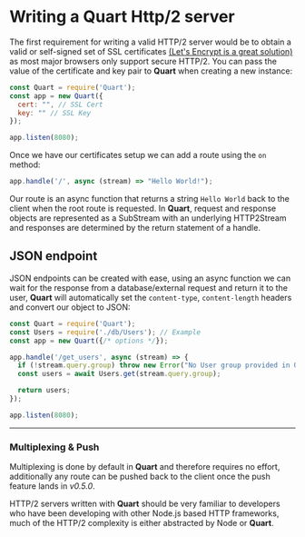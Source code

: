 # Writing a **Quart** Http/2 server
The first requirement for writing a valid HTTP/2 server would be to obtain a valid or self-signed set of SSL certificates [(Let's Encrypt is a great solution)](https://letsencrypt.org/) as most major browsers only support secure HTTP/2. You can pass the value of the certificate and key pair to **Quart** when creating a new instance:
```javascript
const Quart = require('Quart');
const app = new Quart({
  cert: "", // SSL Cert
  key: "" // SSL Key
});

app.listen(8080);
```
Once we have our certificates setup we can add a route using the `on` method:
```javascript
app.handle('/', async (stream) => "Hello World!");
```
Our route is an async function that returns a string `Hello World` back to the client when the root route is requested. In **Quart**, request and response objects are represented as a SubStream with an underlying HTTP2Stream and responses are determined by the return statement of a handle.

## JSON endpoint
JSON endpoints can be created with ease, using an async function we can wait for the response from a database/external request and return it to the user, **Quart** will automatically set the `content-type`, `content-length` headers and convert our object to JSON:
```javascript
const Quart = require('Quart');
const Users = require('./db/Users'); // Example
const app = new Quart({/* options */});

app.handle('/get_users', async (stream) => {
  if (!stream.query.group) throw new Error("No User group provided in Query");
  const users = await Users.get(stream.query.group);

  return users;
});

app.listen(8080);
```

----

### Multiplexing & Push
Multiplexing is done by default in **Quart** and therefore requires no effort, additionally any route can be pushed back to the client once the push feature lands in *v0.5.0*.

HTTP/2 servers written with **Quart** should be very familiar to developers who have been developing with other Node.js based HTTP frameworks, much of the HTTP/2 complexity is either abstracted by Node or **Quart**.